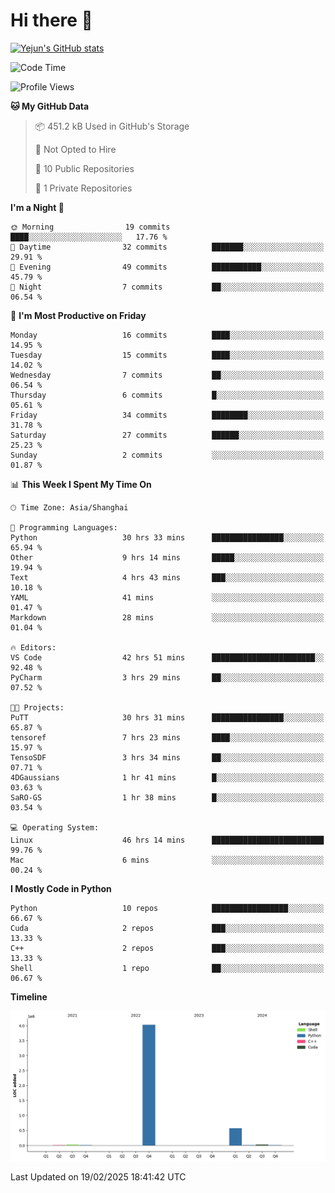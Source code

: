 # Hi there 👋


<!-- <img height="195px" src="https://github-readme-stats.vercel.app/api?username=yejun688&count_private=true&show_icons=true&hide_rank=true&title_color=0969da&bg_color=ffffff00&text_color=57606a&disable_animations=true"><img height="195px" src="https://github-readme-stats.vercel.app/api/top-langs?username=yejun688&layout=compact&title_color=0969da&bg_color=ffffff00&text_color=57606a"> -->

[![Yejun's GitHub stats](https://github-readme-stats.vercel.app/api?username=yejun688)](https://github.com/yejun688/github-readme-stats)

<!---
yejun688/yejun688 is a ✨ special ✨ repository because its `README.md` (this file) appears on your GitHub profile.
You can click the Preview link to take a look at your changes.
--->

<!--START_SECTION:waka-->
![Code Time](http://img.shields.io/badge/Code%20Time-829%20hrs%2040%20mins-blue)

![Profile Views](http://img.shields.io/badge/Profile%20Views-108-blue)

**🐱 My GitHub Data** 

> 📦 451.2 kB Used in GitHub's Storage 
 > 
> 🚫 Not Opted to Hire
 > 
> 📜 10 Public Repositories 
 > 
> 🔑 1 Private Repositories 
 > 
**I'm a Night 🦉** 

```text
🌞 Morning                19 commits          ████░░░░░░░░░░░░░░░░░░░░░   17.76 % 
🌆 Daytime                32 commits          ███████░░░░░░░░░░░░░░░░░░   29.91 % 
🌃 Evening                49 commits          ███████████░░░░░░░░░░░░░░   45.79 % 
🌙 Night                  7 commits           ██░░░░░░░░░░░░░░░░░░░░░░░   06.54 % 
```
📅 **I'm Most Productive on Friday** 

```text
Monday                   16 commits          ████░░░░░░░░░░░░░░░░░░░░░   14.95 % 
Tuesday                  15 commits          ████░░░░░░░░░░░░░░░░░░░░░   14.02 % 
Wednesday                7 commits           ██░░░░░░░░░░░░░░░░░░░░░░░   06.54 % 
Thursday                 6 commits           █░░░░░░░░░░░░░░░░░░░░░░░░   05.61 % 
Friday                   34 commits          ████████░░░░░░░░░░░░░░░░░   31.78 % 
Saturday                 27 commits          ██████░░░░░░░░░░░░░░░░░░░   25.23 % 
Sunday                   2 commits           ░░░░░░░░░░░░░░░░░░░░░░░░░   01.87 % 
```


📊 **This Week I Spent My Time On** 

```text
🕑︎ Time Zone: Asia/Shanghai

💬 Programming Languages: 
Python                   30 hrs 33 mins      ████████████████░░░░░░░░░   65.94 % 
Other                    9 hrs 14 mins       █████░░░░░░░░░░░░░░░░░░░░   19.94 % 
Text                     4 hrs 43 mins       ███░░░░░░░░░░░░░░░░░░░░░░   10.18 % 
YAML                     41 mins             ░░░░░░░░░░░░░░░░░░░░░░░░░   01.47 % 
Markdown                 28 mins             ░░░░░░░░░░░░░░░░░░░░░░░░░   01.04 % 

🔥 Editors: 
VS Code                  42 hrs 51 mins      ███████████████████████░░   92.48 % 
PyCharm                  3 hrs 29 mins       ██░░░░░░░░░░░░░░░░░░░░░░░   07.52 % 

🐱‍💻 Projects: 
PuTT                     30 hrs 31 mins      ████████████████░░░░░░░░░   65.87 % 
tensoref                 7 hrs 23 mins       ████░░░░░░░░░░░░░░░░░░░░░   15.97 % 
TensoSDF                 3 hrs 34 mins       ██░░░░░░░░░░░░░░░░░░░░░░░   07.71 % 
4DGaussians              1 hr 41 mins        █░░░░░░░░░░░░░░░░░░░░░░░░   03.63 % 
SaRO-GS                  1 hr 38 mins        █░░░░░░░░░░░░░░░░░░░░░░░░   03.54 % 

💻 Operating System: 
Linux                    46 hrs 14 mins      █████████████████████████   99.76 % 
Mac                      6 mins              ░░░░░░░░░░░░░░░░░░░░░░░░░   00.24 % 
```

**I Mostly Code in Python** 

```text
Python                   10 repos            █████████████████░░░░░░░░   66.67 % 
Cuda                     2 repos             ███░░░░░░░░░░░░░░░░░░░░░░   13.33 % 
C++                      2 repos             ███░░░░░░░░░░░░░░░░░░░░░░   13.33 % 
Shell                    1 repo              ██░░░░░░░░░░░░░░░░░░░░░░░   06.67 % 
```



**Timeline**

![Lines of Code chart](https://raw.githubusercontent.com/yejun688/yejun688/main/assets/bar_graph.png)


 Last Updated on 19/02/2025 18:41:42 UTC
<!--END_SECTION:waka-->
